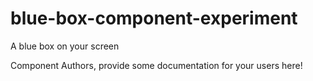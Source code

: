 blue-box-component-experiment
===============================================
A blue box on your screen

Component Authors, provide some documentation for your users here!